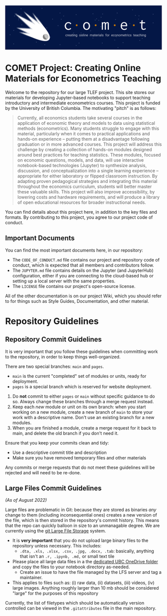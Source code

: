 ![COMET Banner](media/banner_1.png)

# COMET Project: Creating Online Materials for Econometrics Teaching

Welcome to the repository for our large TLEF project.  This site stores our materials for developing Jupyter-based notebooks to support teaching introductory and intermediate econometrics courses.  This project is funded by the University of British Columbia.  The motivating "pitch" is as follows:

> Currently, all economics students take several courses in the application of economic theory and models to data using statistical methods (econometrics).  Many students struggle to engage with this material, particularly when it comes to practical applications and hands-on experience – putting them at a disadvantage following graduation or in more advanced courses.
>This project will address this challenge by creating a collection of hands-on modules designed around best practices for teaching statistics.  These modules, focused on economic questions, models, and data, will use interactive notebook-based technologies (Jupyter) to synthesize analysis, discussion, and conceptualization into a single learning experience – appropriate for either laboratory or flipped classroom instruction.
>By adapting proven pedagogical strategies and integrating this material throughout the economics curriculum, students will better master these valuable skills.  This project will also improve accessibility, by lowering costs and hardware requirements, and will produce a library of open educational resources for broader instructional needs.

You can find details about this project here, in addition to the key files and formats.  By contributing to this project, you agree to our project code of conduct.

## Important Documents

You can find the most important documents here, in our repository:

- The `CODE_OF_CONDUCT.md` file contains our project and repository code of conduct, which is expected that all members and contributors follow.
- The `JUPYTER.md` file contains details on the Jupyter (and JupyterHub) configuration, either if you are connecting to the cloud-based hub or setting up a local server with the same properties.
- The `LICENSE` file contains our project's open-source license.

All of the other documentation is on our project Wiki, which you should refer to for things such as Style Guides, Documentation, and other material.

# Repository Guidelines

## Repository Commit Guidelines

It is very important that you follow these guidelines when committing work to the repository, in order to keep things well-organized.

There are two special branches: `main` and `pages`.

- `main` is the current "completed" set of modules or units, ready for deployment.
- `pages` is a special branch which is reserved for website deployment.

1.  Do **not** commit to either `pages` or `main` without specific guidance to do so.  Always change these branches through a merge request instead.
2.  Keep each _new_ module or unit on its own branch: when you start working on a new module, create a new branch of `main` to store your work with a descriptive name.  Don't use an existing branch for a new modules.
3.  When you are finished a module, create a merge request for it back to main, and delete the old branch if you don't need it.

Ensure that you keep your commits clean and tidy:

- Use a descriptive commit title and description
- Make sure you have removed temporary files and other materials

Any commits or merge requests that do not meet these guidelines will be rejected and will need to be re-done.

## Large Files Commit Guidelines
_(As of August 2022)_

Large files are problematic in Git: because they are stored as binaries _any_ change to them (including inconsequential ones) creates a new version of the file, which is then stored in the repository's commit history.  This means that the repo can quickly balloon in size to an unmanagable degree.  We are currently using the [git Large File Storage](https://git-lfs.github.com/) system.

- It is **very important** that you do not upload large binary files to the repository unless necessary. This includes:
  - `.dta, .xls, .xlsx, .csv, .jpg, .docx, .tab`: basically, anything that isn't an `.r, .ipynb, .md,` or small text tile
- Please place all large data files in a the [dedicated  UBC OneDrive folder](https://ubcca-my.sharepoint.com/:f:/g/personal/jonathan_graves_ubc_ca/Ei9qKd8LviRAgJ5QRWBBDXwB4Bg5CRobsOxhOhGDhu8rag?e=0NrpP4) and copy the files to your notebook directory as-needed.
  + Create an issue to have the file managed by the LFS server and tag a maintainer.
- This applies to files such as: (i) raw data, (ii) datasets, (iii) videos, (iv) large images.  Anything roughly larger than 10 mb should be considered "large" for the purposes of this repository

Currently, the list of filetypes which should be automatically version controlled can be viewed in the `.gitattributes` file in the main repository.


